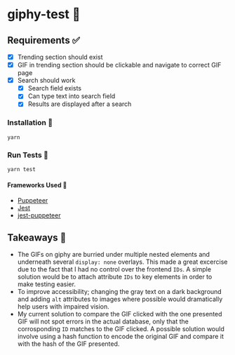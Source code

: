 # giphy-test 🧪


## Requirements ✅
- [x] Trending section should exist
- [x] GIF in trending section should be clickable and navigate to correct GIF page
- [x] Search should work
    - [x] Search field exists
    - [x] Can type text into search field
    - [x] Results are displayed after a search

### Installation 🔨
```
yarn
```

### Run Tests 🏃
```
yarn test
```

#### Frameworks Used 🌱
- [Puppeteer](https://pptr.dev)
- [Jest](https://jestjs.io/)
- [jest-puppeteer](https://github.com/smooth-code/jest-puppeteer)

## Takeaways 📓
- The GIFs on giphy are burried under multiple nested elements and underneath several `display: none` overlays. This made a great excercise due to the fact that I had no control over the frontend `IDs`. A simple solution would be to attach attribute `IDs` to key elements in order to make testing easier.
- To improve accessibility; changing the gray text on a dark background and adding `alt` attributes to images where possible would dramatically help users with impaired vision.
- My current solution to compare the GIF clicked with the one presented GIF will not spot errors in the actual database, only that the corrosponding `ID` matches to the GIF clicked. A possible solution would involve using a hash function to encode the original GIF and compare it with the hash of the GIF presented.